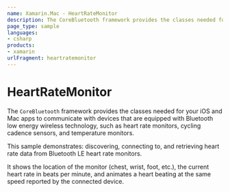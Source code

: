 ```yaml
---
name: Xamarin.Mac - HeartRateMonitor
description: The CoreBluetooth framework provides the classes needed for your iOS and Mac apps to communicate with devices that are equipped with Bluetooth low...
page_type: sample
languages:
- csharp
products:
- xamarin
urlFragment: heartratemonitor
---
```

# HeartRateMonitor

The `CoreBluetooth` framework provides the classes needed for your iOS and Mac apps to communicate with devices that are equipped with Bluetooth low energy wireless technology, such as heart rate monitors, cycling cadence sensors, and temperature monitors.

This sample demonstrates: discovering, connecting to, and retrieving heart rate data from Bluetooth LE heart rate monitors.

It shows the location of the monitor (chest, wrist, foot, etc.), the current heart rate in beats per minute, and animates a heart beating at the same speed reported by the connected device.